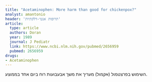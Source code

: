 ```yaml
---
title: "Acetaminophen: More harm than good for chickenpox?"
analyst: amantonio
header: 'תרופות אנטי-דלקתיות'
article:
  type: article
  authors: Doran
  year: 1989
  journal: J Pediatr
  link: https://www.ncbi.nlm.nih.gov/pubmed/2656959
  pubmed: 2656959
drugs:
- Acetaminophen
---
```


השימוש בפרצטמול (אקמול) מעריך את משך אבעבועות רוח ביום אחד בממוצע.
